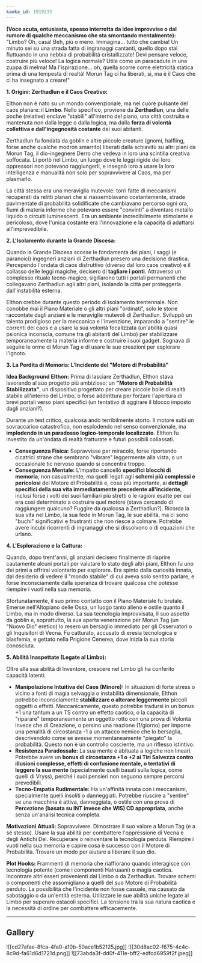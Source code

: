 ```yaml
---
kanka_id: 1919233
---
```



**(Voce acuta, entusiasta, spesso interrotta da idee improvvise o dal rumore di qualche meccanismo che sta smontando mentalmente):**  
"Limbo?
Oh, casa! Beh, più o meno. Immagina... tutto che cambia! Un minuto sei
su una strada fatta di ingranaggi cantanti, quello dopo stai fluttuando
in una nebbia di probabilità cristallizzate! Devi pensare veloce,
costruire più veloce! La logica normale? Utile come un paracadute in una
zuppa di melma! Ma l'ispirazione... oh, quella scorre come elettricità
statica prima di una tempesta di realtà! Morun Tag ci ha liberati, sì,
ma è il Caos che ci ha insegnato a creare!"

**1. Origini: Zerthadlun e il Caos Creativo:**

Elthon non è nato su un mondo convenzionale, ma nel cuore pulsante del caos planare: il **Limbo**. Nello specifico, proviene da **Zerthadlun**,
una delle poche (relative) enclave "stabili" all'interno del piano, una
città costruita e mantenuta non dalla legge o dalla logica, ma dalla **forza di volontà collettiva e dall'ingegnosità costante** dei suoi abitanti.

Zerthadlun
fu fondata da goblin e altre piccole creature (gnomi, halfling, forse
anche qualche modron smarrito) liberati dalla schiavitù su altri piani
da Morun Tag, il dio-ingegnere Derro che vedeva in loro una scintilla
creativa soffocata. Li portò nel Limbo, un luogo dove le leggi rigide
dei loro oppressori non potevano raggiungerli, e insegnò loro a usare la
loro intelligenza e manualità non solo per sopravvivere al Caos, ma per
plasmarlo.

La
città stessa era una meraviglia mutevole: torri fatte di meccanismi
recuperati da relitti planari che si riassemblavano costantemente,
strade pavimentate di probabilità solidificate che cambiavano percorso
ogni ora, fiumi di materia informe che potevano essere "convinti" a
diventare metallo liquido o circuiti luminescenti. Era un ambiente
incredibilmente stimolante e pericoloso, dove l'unica costante era
l'innovazione e la capacità di adattarsi all'imprevedibile.

**2. L'Isolamento durante la Grande Discesa:**

Quando
la Grande Discesa scosse le fondamenta dei piani, i saggi (e paranoici)
ingegneri anziani di Zerthadlun presero una decisione drastica.
Percependo l'ondata di caos distruttivo (diverso dal loro caos creativo)
e il collasso delle leggi magiche, decisero di **tagliare i ponti**.
Attraverso un complesso rituale tecno-magico, sigillarono tutti i
portali permanenti che collegavano Zerthadlun agli altri piani, isolando
la città per proteggerla dall'instabilità esterna.

Elthon
crebbe durante questo periodo di isolamento trentennale. Non conobbe
mai il Piano Materiale o gli altri piani "ordinati", solo le storie
raccontate dagli anziani e le meraviglie mutevoli di Zerthadlun.
Sviluppò un talento prodigioso per la meccanica e l'invenzione,
imparando a "sentire" le correnti del caos e a usare la sua volontà
focalizzata (un'abilità quasi psionica inconscia, comune tra gli
abitanti del Limbo) per stabilizzare temporaneamente la materia informe e
costruire i suoi gadget. Sognava di seguire le orme di Morun Tag e di
usare le sue creazioni per esplorare l'ignoto.

**3. La Perdita di Memoria: L'Incidente del "Motore di Probabilità"**

**Idea Background Elthon:** Prima di lasciare Zerthadlun, Elthon stava lavorando al suo progetto più ambizioso: un **"Motore di Probabilità Stabilizzata"**,
un dispositivo progettato per creare piccole bolle di realtà stabile
all'interno del Limbo, o forse addirittura per forzare l'apertura di
brevi portali verso piani specifici (un tentativo di aggirare il blocco
imposto dagli anziani?).

Durante
un test critico, qualcosa andò terribilmente storto. Il motore subì un
sovraccarico catastrofico, non esplodendo nel senso convenzionale, ma **implodendo in un paradosso logico-temporale localizzato**. Elthon fu investito da un'ondata di realtà fratturate e futuri possibili collassati.

* **Conseguenza Fisica:**
  Sopravvisse per miracolo, forse riportando cicatrici strane che
  sembrano "vibrare" leggermente alla vista, o un occasionale tic nervoso
  quando si concentra troppo.
* **Conseguenza Mentale:** L'impatto cancellò **specifici blocchi di memoria**, non casualmente, ma quelli legati agli **schemi più complessi e pericolosi** del Motore di Probabilità e, cosa più importante, ai **dettagli specifici della sua vita immediatamente precedente all'incidente**,
  inclusi forse i volti dei suoi familiari più stretti o le ragioni
  esatte per cui era così determinato a costruire quel motore (stava
  cercando di raggiungere qualcuno? Fuggire da qualcosa a Zerthadlun?).
  Ricorda la sua vita nel Limbo, la sua fede in Morun Tag, le sue abilità,
  ma ci sono "buchi" significativi e frustranti che non riesce a colmare.
  Potrebbe avere incubi ricorrenti di ingranaggi che si dissolvono o di
  equazioni che urlano.

**4. L'Esplorazione e la Cattura:**

Quando,
dopo trent'anni, gli anziani decisero finalmente di riaprire cautamente
alcuni portali per valutare lo stato degli altri piani, Elthon fu uno
dei primi a offrirsi volontario per esplorare. Era spinto dalla
curiosità innata, dal desiderio di vedere il "mondo stabile" di cui
aveva solo sentito parlare, e forse inconsciamente dalla speranza di
trovare qualcosa che potesse riempire i vuoti nella sua memoria.

Sfortunatamente,
il suo primo contatto con il Piano Materiale fu brutale. Emerse
nell'Altopiano delle Ossa, un luogo tanto alieno e ostile quanto il
Limbo, ma in modo diverso. La sua tecnologia improvvisata, il suo
aspetto da goblin e, soprattutto, la sua aperta venerazione per Morun
Tag (un "Nuovo Dio" eretico) lo resero un bersaglio immediato per gli
Osservatori o gli Inquisitori di Vecna. Fu catturato, accusato di eresia
tecnologica e blasfemia, e gettato nella Prigione Cenerea, dove inizia
la sua storia conosciuta.

**5. Abilità Inaspettate (Legate al Limbo):**

Oltre alla sua abilità di Inventore, crescere nel Limbo gli ha conferito capacità latenti:

* **Manipolazione Intuitiva del Caos (Minore):** In situazioni di forte stress o vicino a fonti di magia selvaggia o instabilità dimensionale, Elthon potrebbe inconsciamente **stabilizzare o alterare leggermente**
  piccoli oggetti o effetti. Meccanicamente, questo potrebbe tradursi in
  un bonus +1 una tantum a un TS contro un effetto caotico, o la capacità
  di "riparare" temporaneamente un oggetto rotto con una prova di Volontà
  invece che di Creazione, o persino una reazione (1/giorno) per imporre
  una penalità di circostanza -1 a un attacco nemico che lo bersaglia,
  descrivendolo come se avesse momentaneamente "piegato" la probabilità.
  Questo non è un controllo cosciente, ma un riflesso istintivo.
* **Resistenza Paradossale:** La sua mente è abituata a logiche non lineari. Potrebbe avere un **bonus
  di circostanza +1 o +2 ai Tiri Salvezza contro illusioni complesse,
  effetti di confusione mentale, o tentativi di leggere la sua mente**
  (specialmente quelli basati sulla logica, come quelli di Vryss), perché
  i suoi pensieri non seguono sempre percorsi prevedibili.
* **Tecno-Empatia Rudimentale:**
  Ha un'affinità innata con i meccanismi, specialmente quelli insoliti o
  danneggiati. Potrebbe riuscire a "sentire" se una macchina è attiva,
  danneggiata, o ostile con una prova di **Percezione (basata su INT invece che WIS) CD appropriata**, anche senza un'analisi tecnica completa.

**Motivazioni Attuali:**
Sopravvivere. Dimostrare il suo valore a Morun Tag (e a sé stesso).
Usare la sua abilità per combattere l'oppressione di Vecna e degli
Antichi Dei. Recuperare o reinventare la tecnologia perduta. Riempire i
vuoti nella sua memoria e capire cosa è successo con il Motore di
Probabilità. Trovare un modo per aiutare a liberare il suo dio.

**Plot Hooks:**
Frammenti di memoria che riaffiorano quando interagisce con tecnologia
potente (come i componenti Halruaani) o magia caotica. Incontrare altri
esseri provenienti dal Limbo o da Zerthadlun. Trovare schemi o
componenti che assomigliano a quelli del suo Motore di Probabilità
perduto. La possibilità che l'incidente non fosse casuale, ma causato da
sabotaggio o da un'entità esterna. Utilizzare le sue abilità uniche
legate al Limbo per superare ostacoli specifici. La tensione tra la sua
natura caotica e la necessità di ordine per combattere efficacemente.

***
## Gallery
![[cd27afae-8fca-4fa0-a10b-50ace1b52125.jpg]]
![[30d8ac02-f675-4c4c-8c9d-fa61d6d1721d.png]]
![[73abda3f-dd0f-411e-bff2-edfcd6959f2f.jpeg]]